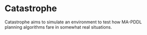 # Catastrophe
Catastrophe aims to simulate an environment to test how MA-PDDL planning algorithms fare in somewhat real situations.
